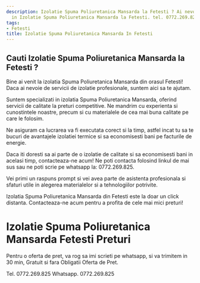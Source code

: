 ```yaml
---
description: Izolatie Spuma Poliuretanica Mansarda la Fetesti ? Ai nevoie de un profesionist
  in Izolatie Spuma Poliuretanica Mansarda la Fetesti. tel. 0772.269.825
tags:
- Fetesti
title: Izolatie Spuma Poliuretanica Mansarda In Fetesti
---
```



## Cauti Izolatie Spuma Poliuretanica Mansarda la Fetesti ?


Bine ai venit la izolatia Spuma Poliuretanica Mansarda din orasul Fetesti! Daca ai nevoie de servicii de izolatie profesionale, suntem aici sa te ajutam. 

Suntem specializati in izolatia Spuma Poliuretanica Mansarda, oferind servicii de calitate la preturi competitive. Ne mandrim cu experienta si cunostintele noastre, precum si cu materialele de cea mai buna calitate pe care le folosim. 

Ne asiguram ca lucrarea va fi executata corect si la timp, astfel incat tu sa te bucuri de avantajele izolatiei termice si sa economisesti bani pe facturile de energie.

Daca iti doresti sa ai parte de o izolatie de calitate si sa economisesti bani in acelasi timp, contacteaza-ne acum! Ne poti contacta folosind linkul de mai sus sau ne poti scrie pe whatsapp la: 0772.269.825. 

Vei primi un raspuns prompt si vei avea parte de asistenta profesionala si sfaturi utile in alegerea materialelor si a tehnologiilor potrivite. 

Izolatia Spuma Poliuretanica Mansarda din Fetesti este la doar un click distanta. Contacteaza-ne acum pentru a profita de cele mai mici preturi!

# Izolatie Spuma Poliuretanica Mansarda Fetesti Preturi
Pentru o oferta de pret, va rog sa imi scrieti pe whatsapp, si va trimitem in 30 min, Gratuit si fara Obligatii Oferta de Pret.

Tel. 0772.269.825
Whatsapp. 0772.269.825